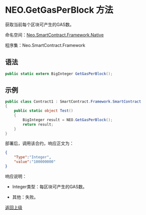 # NEO.GetGasPerBlock 方法

获取当前每个区块可产生的GAS数。

命名空间：[Neo.SmartContract.Framework.Native](../../native.md)

程序集：Neo.SmartContract.Framework

## 语法

```cs
public static extern BigInteger GetGasPerBlock();
```

## 示例

```cs
public class Contract1 : SmartContract.Framework.SmartContract
{
    public static object Test()
    {
        BigInteger result = NEO.GetGasPerBlock();
        return result;
    }
}
```

部署后，调用该合约，响应正文为：

```json
{
	"Type":"Integer",
	"value":"100000000"
}
```

响应说明：

- Integer类型：每区块可产生的GAS数。

- 其他：失败。

[返回上级](../Neo.md)